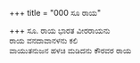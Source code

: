 +++
title = "000 ಸೂ ರಾಯ"

+++
ಸೂ. ರಾಯ ಭಾರತ ವೀರರಾಯನು  
ರಾಯ ವನದಾವಾನಳನು ಕಲಿ  
ವಾಯುತನುಜನ ಹಳಚಿ ಮಡಿದನು ಕೌರವರ ರಾಯ